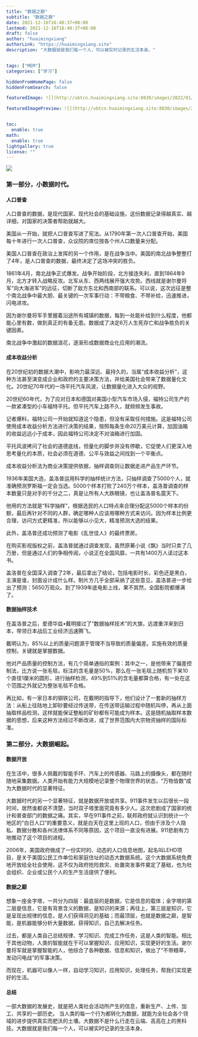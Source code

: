 ```yaml
---
title: "数据之巅"
subtitle: "数据之巅"
date: 2021-12-16T16:40:37+08:00
lastmod: 2021-12-16T16:40:37+08:00
draft: false
author: "huaimingxiang"
authorLink: "https://huaimingxiang.site"
description: "大数据就是我们每一个人，可以被实时记录的生活本身。"


tags: ["MEM"]
categories: ["学习"]

hiddenFromHomePage: false
hiddenFromSearch: false

featuredImage: ![](http://ubtcn.huaimingxiang.site:8830/images/2022/01/08/20220108143430.png)

featuredImagePreview: ![](http://ubtcn.huaimingxiang.site:8830/images/2022/01/08/20220108143430.png)


toc:
  enable: true
math:
  enable: true
lightgallery: true
license: ""
---
```


 ![](http://ubtcn.huaimingxiang.site:8830/images/2022/01/08/20220108143430.png)
### 第一部分，小数据时代。
 
 #### 人口普查
人口普查的数据，是现代国家、现代社会的基础设施，这份数据记录得越真实、越详细，对国家的决策者帮助就越大。
 
美国从一开始，就把人口普查写进了宪法。从1790年第一次人口普查开始，美国每十年进行一次人口普查，众议院的席位按各个州人口数量来分配。
 
美国人口普查在政治上发挥的另一个作用，是在战争当中。美国的南北战争整整打了4年，是人口普查的数据，最终决定了这场冲突的胜负。
 
1861年4月，南北战争正式爆发。战争开始阶段，北方接连失利，直到1864年9月，北方才转入战略反攻。北军从东、西两线展开强大攻势。西线就是谢尔曼将军“向大海进军”的远征，切断了敌方东北和西南部的联系。可以说，这次远征是整个南北战争中最大胆、最关键的一次军事行动：不带粮食、不带补给，迅速推进，闪电进攻。
 
因为谢尔曼将军手里握着沿途所有城镇的数据，每到一处能补给到什么程度，他都能心里有数，做到真正的有备无患。数据成了决定6万人生死存亡和战争胜负的关键因素。
 
南北战争中激起的数据浪花，逐渐形成数据商业化应用的潮流。
 
  #### 成本收益分析
在20世纪初的数据大潮中，影响力最深远、最持久的，当属“成本收益分析”，这种方法甚至演变成企业和政府的主要决策方法，并给美国社会带来了数据量化文化。20世纪70年代的一场平托汽车风波，让数据量化进入大众的视野。
 
20世纪60年代，为了应对日本和德国对美国小型汽车市场入侵，福特公司生产的一款紧凑型的小车福特平托。但平托汽车上路不久，就频频发生事故。
 
记者爆料，福特公司一开始就知道这个隐患，但没有采取任何措施。这是福特公司使用成本收益分析方法进行决策的结果，按照每条生命20万美元计算，加固油箱的收益远远小于成本，因此福特公司决定不对油箱进行加固。
 
平托风波拷问了社会的道德底线，但量化的脚步并没有停歇，它促使人们更深入地思考量化的本质，社会必须在道德、公平与效益之间找到一个平衡点。
 
成本收益分析法为商业决策提供依据，抽样调查则让数据走进产品生产环节。
 
1936年美国大选，盖洛普运用科学的抽样统计方法，只抽样调查了5000个人，就准确预测罗斯福一定会当选。5000个样本打败了240万个样本，盖洛普调查的样本数量只是对手的千分之二，真是让所有人大跌眼镜，也让盖洛普名震天下。
 
他用的方法就是“科学抽样”，根据选民的人口特点来合理分配这5000个样本的份额，最后再针对不同的人群，确定哪种人应该用哪种方式来访问。因为样本比例更合理，访问方式更精准，所以能够以小见大，精准预测大选的结果。
 
此外，盖洛普还成功预测了电影《乱世佳人》的最终票房。
 
在购买影视版权之前，盖洛普就通过调查发现，虽然原著小说《飘》当时只卖了几万册，但是通过人们的争相传阅，小说正在全国风靡，一共有1400万人读过这本书。
 
盖洛普在全国深入调查了2年，最后拿出了结论，包括电影时长，彩色还是黑白，主演是谁，封面设计成什么样。制片方几乎全部采纳了这些意见，盖洛普进一步给出了预测：5650万观众。到了1939年底电影上线，果不其然，全国影院都爆满了。
 
  #### 数据抽样技术
在盖洛普之后，爱德华兹•戴明接过了“数据抽样技术”的大旗，远渡重洋来到日本，带领日本战后工业经济迅速腾飞。
 
戴明认为，85%以上的质量问题源于管理不当导致的质量偏差。实施有效的质量控制，关键就是掌握数据。
 
他对产品质量的控制方法，有几个简单通俗的案例：其中之一，是他带来了偏差控制法，比方说一张毛毯，标注的含毛量是50%，那么在一张毛毯上随机剪下来10个直径1厘米的圆形，进行抽样检测，49%到51%的含毛量都算合格，有一处在这个范围之外就记为整张毛毯不合格。
 
再比如，有一家日本的钢铁公司，在戴明的指导下，他们设计了一套新的抽样方法：从船上往陆地上卸砂要经过传送带，在传送带运输过程中随机叫停，再从上面抽取样品检测，这样就能保证整船的矿砂都有可能成为样本。这是随机抽取样本数据的思想，后来这种方法经过不断改进，成了世界范围内大宗物资抽样的国际标准。
 
 
### 第二部分，大数据崛起。
 
   #### 数据开放
在生活中，很多人佩戴的智能手环、汽车上的传感器、马路上的摄像头，都在随时随地采集数据。人类开始有能力大规模地记录整个物理世界的状态，“万物皆数”成为大数据时代的显著特征。
 
大数据时代的另一个显著特征，就是数据开放或共享。911事件发生以后很长一段时间，居然谁都说不清楚，当时双子塔里面究竟有多少人。这次悲剧成了国家的统计和普查部门的数据之痛。其实，早在911事件之前，联邦政府就认识到统计一个地区的“白日人口”的重要意义，就是白天在这里上班的人口，但由于涉及个人隐私、数据分散和各州法律体系不同等原因，这个项目一直没有进展。911悲剧有力地推动了这个项目的进程。
 
2006年，美国政府做成了一份实时的、动态的人口信息地图，起名叫LEHD项目，是关于美国公民工作单位和家庭住址的动态大数据系统。这个大数据系统免费地开放给全社会使用，这不仅为政府抢险救灾、处置突发事件奠定了基础，也为社会组织、企业或公民个人的生产生活提供了便利。
 
   #### 数据之巅
想象一座金字塔，一共分为四层：最底层的是数据，它是信息的载体；金字塔的第二层是信息，它是有背景含义的数据，是知识的来源；再往上，第三层是知识，它是呈现出规律的信息，是人们获得洞见的基础；而最顶层，也就是数据之巅，是智能，是机器能够分析大量数据，获得知识，自己去解决任务。
 
过去，都是人类自己总结规律、学习知识、完成工作任务，这是人类的智能。相比于其他动物，人类的智能就在于可以掌握知识、应用知识，实现更好的生活。谢尔曼将军就是掌握智能的人，他综合了各种数据、信息和知识，做出了“不带粮草，发动闪电战”的军事决策。
 
而现在，机器可以像人一样，自动学习知识，应用知识，处理任务，帮我们实现更好的生活。
 
   #### 总结
一部大数据的发展史，就是把人类社会活动所产生的信息，重新生产、上传、加工、共享的一部历史。 当人类的每一个行为都转化为数据，就能为全社会各个领域的进步提供真实而肥沃的土壤。大数据不是什么行走在云端、高高在上的黑科技。大数据就是我们每一个人，可以被实时记录的生活本身。





